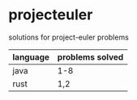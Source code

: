 # projecteuler

solutions for project-euler problems

| language | problems solved |
| -------- | --------------- |
| java     | 1-8             |
| rust     | 1,2             |
